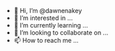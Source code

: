 - 👋 Hi, I’m @dawnenakey
- 👀 I’m interested in ...
- 🌱 I’m currently learning ...
- 💞️ I’m looking to collaborate on ...
- 📫 How to reach me ...

<!---
dawnenakey/dawnenakey is a ✨ special ✨ repository because its `README.md` (this file) appears on your GitHub profile.
You can click the Preview link to take a look at your changes.
--->

